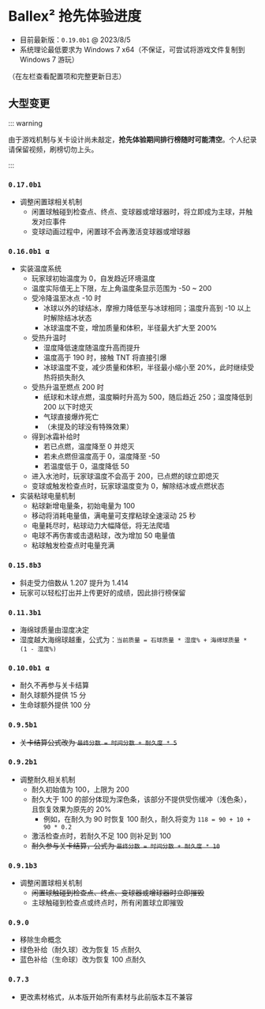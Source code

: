 # Ballex² 抢先体验进度

- 目前最新版：`0.19.0b1` @ 2023/8/5
- 系统理论最低要求为 Windows 7 x64（不保证，可尝试将游戏文件复制到 Windows 7 游玩）

（在左栏查看配置项和完整更新日志）

## 大型变更

::: warning

由于游戏机制与关卡设计尚未敲定，**抢先体验期间排行榜随时可能清空**。个人纪录请保留视频，刷榜切勿上头。

:::

### `0.17.0b1`

- 调整闲置球相关机制
  - 闲置球触碰到检查点、终点、变球器或增球器时，将立即成为主球，并触发对应事件
  - 变球动画过程中，闲置球不会再激活变球器或增球器

### `0.16.0b1 α`

- 实装温度系统
  - 玩家球初始温度为 0，自发趋近环境温度
  - 温度实际值无上下限，左上角温度条显示范围为 -50 ~ 200
  - 受冷降温至冰点 -10 时
    - 冰球以外的球结冰，摩擦力降低至与冰球相同；温度升高到 -10 以上时解除结冰状态
    - 冰球温度不变，增加质量和体积，半径最大扩大至 200%
  - 受热升温时
    - 湿度降低速度随温度升高而提升
    - 温度高于 190 时，接触 TNT 将直接引爆
    - 冰球温度不变，减少质量和体积，半径最小缩小至 20%，此时继续受热将损失耐久
  - 受热升温至燃点 200 时
    - 纸球和木球点燃，温度瞬时升高为 500，随后趋近 250；温度降低到 200 以下时熄灭
    - 气球直接爆炸死亡
    - （未提及的球没有特殊效果）
  - 得到冰霜补给时
    - 若已点燃，温度降至 0 并熄灭
    - 若未点燃但温度高于 0，温度降至 -50
    - 若温度低于 0，温度降低 50
  - 进入水池时，玩家球温度不会高于 200，已点燃的球立即熄灭
  - 变球或触发检查点时，玩家球温度变为 0，解除结冰或点燃状态
- 实装粘球电量机制
  - 粘球新增电量条，初始电量为 100
  - 移动将消耗电量值，满电量可支撑粘球全速滚动 25 秒
  - 电量耗尽时，粘球动力大幅降低，将无法爬墙
  - 电球不再伤害或击退粘球，改为增加 50 电量值
  - 粘球触发检查点时电量充满

### `0.15.8b3`

- 斜走受力倍数从 1.207 提升为 1.414
- 玩家可以轻松打出并上传更好的成绩，因此排行榜保留

### `0.11.3b1`

- 海绵球质量由湿度决定
- 湿度越大海绵球越重，公式为：`当前质量 = 石球质量 * 湿度% + 海绵球质量 * (1 - 湿度%)`

### `0.10.0b1 α`

- 耐久不再参与关卡结算
- 耐久球额外提供 15 分
- 生命球额外提供 100 分

### `0.9.5b1`

- ~~关卡结算公式改为 `最终分数 = 时间分数 + 耐久度 * 5`~~

### `0.9.2b1`

- 调整耐久相关机制
  - 耐久初始值为 100，上限为 200
  - 耐久大于 100 的部分体现为深色条，该部分不提供受伤缓冲（浅色条），且恢复效果为原先的 20%
    - 例如，在耐久为 90 时恢复 100 耐久，耐久将变为 `118 = 90 + 10 + 90 * 0.2`
  - 激活检查点时，若耐久不足 100 则补足到 100
  - ~~耐久参与关卡结算，公式为 `最终分数 = 时间分数 + 耐久度 * 10`~~

### `0.9.1b3`

- 调整闲置球相关机制
  - ~~闲置球触碰到检查点、终点、变球器或增球器时立即摧毁~~
  - 主球触碰到检查点或终点时，所有闲置球立即摧毁

### `0.9.0`

- 移除生命概念
- 绿色补给（耐久球）改为恢复 15 点耐久
- 蓝色补给（生命球）改为恢复 100 点耐久

### `0.7.3`

- 更改素材格式，从本版开始所有素材与此前版本互不兼容
